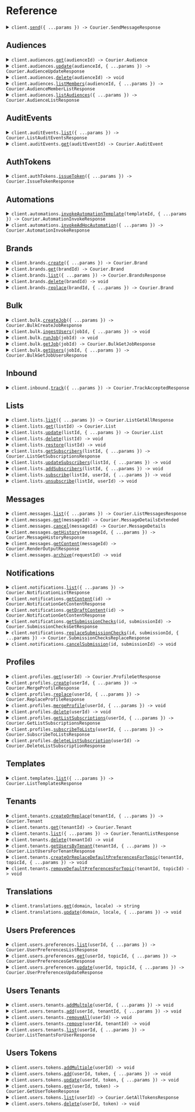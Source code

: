 # Reference

<details><summary><code>client.<a href="/src/Client.ts">send</a>({ ...params }) -> Courier.SendMessageResponse</code></summary>
<dl>
<dd>

#### 📝 Description

<dl>
<dd>

<dl>
<dd>

Use the send API to send a message to one or more recipients.

</dd>
</dl>
</dd>
</dl>

#### 🔌 Usage

<dl>
<dd>

<dl>
<dd>

```typescript
await client.send({
    message: {
        data: undefined,
        brand_id: undefined,
        channels: undefined,
        context: undefined,
        metadata: undefined,
        preferences: undefined,
        providers: undefined,
        routing: undefined,
        timeout: undefined,
        delay: undefined,
        expiry: undefined,
        to: undefined,
        content: {
            version: "version",
            brand: undefined,
            elements: [
                {
                    type: "text",
                    channels: undefined,
                    ref: undefined,
                    if: undefined,
                    loop: undefined,
                    content: "content",
                    align: "left",
                    text_style: undefined,
                    color: undefined,
                    bold: undefined,
                    italic: undefined,
                    strikethrough: undefined,
                    underline: undefined,
                    locales: undefined,
                    format: undefined,
                },
                {
                    type: "text",
                    channels: undefined,
                    ref: undefined,
                    if: undefined,
                    loop: undefined,
                    content: "content",
                    align: "left",
                    text_style: undefined,
                    color: undefined,
                    bold: undefined,
                    italic: undefined,
                    strikethrough: undefined,
                    underline: undefined,
                    locales: undefined,
                    format: undefined,
                },
            ],
        },
    },
});
```

</dd>
</dl>
</dd>
</dl>

#### ⚙️ Parameters

<dl>
<dd>

<dl>
<dd>

**request:** `Courier.SendMessageRequest`

</dd>
</dl>

<dl>
<dd>

**requestOptions:** `CourierClient.IdempotentRequestOptions`

</dd>
</dl>
</dd>
</dl>

</dd>
</dl>
</details>

##

## Audiences

<details><summary><code>client.audiences.<a href="/src/api/resources/audiences/client/Client.ts">get</a>(audienceId) -> Courier.Audience</code></summary>
<dl>
<dd>

#### 📝 Description

<dl>
<dd>

<dl>
<dd>

Returns the specified audience by id.

</dd>
</dl>
</dd>
</dl>

#### 🔌 Usage

<dl>
<dd>

<dl>
<dd>

```typescript
await client.audiences.get("audience_id");
```

</dd>
</dl>
</dd>
</dl>

#### ⚙️ Parameters

<dl>
<dd>

<dl>
<dd>

**audienceId:** `string` — A unique identifier representing the audience_id

</dd>
</dl>

<dl>
<dd>

**requestOptions:** `Audiences.RequestOptions`

</dd>
</dl>
</dd>
</dl>

</dd>
</dl>
</details>

<details><summary><code>client.audiences.<a href="/src/api/resources/audiences/client/Client.ts">update</a>(audienceId, { ...params }) -> Courier.AudienceUpdateResponse</code></summary>
<dl>
<dd>

#### 📝 Description

<dl>
<dd>

<dl>
<dd>

Creates or updates audience.

</dd>
</dl>
</dd>
</dl>

#### 🔌 Usage

<dl>
<dd>

<dl>
<dd>

```typescript
await client.audiences.update("audience_id", {
    name: undefined,
    description: undefined,
    filter: undefined,
});
```

</dd>
</dl>
</dd>
</dl>

#### ⚙️ Parameters

<dl>
<dd>

<dl>
<dd>

**audienceId:** `string` — A unique identifier representing the audience id

</dd>
</dl>

<dl>
<dd>

**request:** `Courier.AudienceUpdateParams`

</dd>
</dl>

<dl>
<dd>

**requestOptions:** `Audiences.RequestOptions`

</dd>
</dl>
</dd>
</dl>

</dd>
</dl>
</details>

<details><summary><code>client.audiences.<a href="/src/api/resources/audiences/client/Client.ts">delete</a>(audienceId) -> void</code></summary>
<dl>
<dd>

#### 📝 Description

<dl>
<dd>

<dl>
<dd>

Deletes the specified audience.

</dd>
</dl>
</dd>
</dl>

#### 🔌 Usage

<dl>
<dd>

<dl>
<dd>

```typescript
await client.audiences.delete("audience_id");
```

</dd>
</dl>
</dd>
</dl>

#### ⚙️ Parameters

<dl>
<dd>

<dl>
<dd>

**audienceId:** `string` — A unique identifier representing the audience id

</dd>
</dl>

<dl>
<dd>

**requestOptions:** `Audiences.RequestOptions`

</dd>
</dl>
</dd>
</dl>

</dd>
</dl>
</details>

<details><summary><code>client.audiences.<a href="/src/api/resources/audiences/client/Client.ts">listMembers</a>(audienceId, { ...params }) -> Courier.AudienceMemberListResponse</code></summary>
<dl>
<dd>

#### 📝 Description

<dl>
<dd>

<dl>
<dd>

Get list of members of an audience.

</dd>
</dl>
</dd>
</dl>

#### 🔌 Usage

<dl>
<dd>

<dl>
<dd>

```typescript
await client.audiences.listMembers("audience_id");
```

</dd>
</dl>
</dd>
</dl>

#### ⚙️ Parameters

<dl>
<dd>

<dl>
<dd>

**audienceId:** `string` — A unique identifier representing the audience id

</dd>
</dl>

<dl>
<dd>

**request:** `Courier.AudienceMembersListParams`

</dd>
</dl>

<dl>
<dd>

**requestOptions:** `Audiences.RequestOptions`

</dd>
</dl>
</dd>
</dl>

</dd>
</dl>
</details>

<details><summary><code>client.audiences.<a href="/src/api/resources/audiences/client/Client.ts">listAudiences</a>({ ...params }) -> Courier.AudienceListResponse</code></summary>
<dl>
<dd>

#### 📝 Description

<dl>
<dd>

<dl>
<dd>

Get the audiences associated with the authorization token.

</dd>
</dl>
</dd>
</dl>

#### 🔌 Usage

<dl>
<dd>

<dl>
<dd>

```typescript
await client.audiences.listAudiences();
```

</dd>
</dl>
</dd>
</dl>

#### ⚙️ Parameters

<dl>
<dd>

<dl>
<dd>

**request:** `Courier.AudiencesListParams`

</dd>
</dl>

<dl>
<dd>

**requestOptions:** `Audiences.RequestOptions`

</dd>
</dl>
</dd>
</dl>

</dd>
</dl>
</details>

## AuditEvents

<details><summary><code>client.auditEvents.<a href="/src/api/resources/auditEvents/client/Client.ts">list</a>({ ...params }) -> Courier.ListAuditEventsResponse</code></summary>
<dl>
<dd>

#### 📝 Description

<dl>
<dd>

<dl>
<dd>

Fetch the list of audit events

</dd>
</dl>
</dd>
</dl>

#### 🔌 Usage

<dl>
<dd>

<dl>
<dd>

```typescript
await client.auditEvents.list();
```

</dd>
</dl>
</dd>
</dl>

#### ⚙️ Parameters

<dl>
<dd>

<dl>
<dd>

**request:** `Courier.ListAuditEventsRequest`

</dd>
</dl>

<dl>
<dd>

**requestOptions:** `AuditEvents.RequestOptions`

</dd>
</dl>
</dd>
</dl>

</dd>
</dl>
</details>

<details><summary><code>client.auditEvents.<a href="/src/api/resources/auditEvents/client/Client.ts">get</a>(auditEventId) -> Courier.AuditEvent</code></summary>
<dl>
<dd>

#### 📝 Description

<dl>
<dd>

<dl>
<dd>

Fetch a specific audit event by ID.

</dd>
</dl>
</dd>
</dl>

#### 🔌 Usage

<dl>
<dd>

<dl>
<dd>

```typescript
await client.auditEvents.get("audit-event-id");
```

</dd>
</dl>
</dd>
</dl>

#### ⚙️ Parameters

<dl>
<dd>

<dl>
<dd>

**auditEventId:** `string` — A unique identifier associated with the audit event you wish to retrieve

</dd>
</dl>

<dl>
<dd>

**requestOptions:** `AuditEvents.RequestOptions`

</dd>
</dl>
</dd>
</dl>

</dd>
</dl>
</details>

## AuthTokens

<details><summary><code>client.authTokens.<a href="/src/api/resources/authTokens/client/Client.ts">issueToken</a>({ ...params }) -> Courier.IssueTokenResponse</code></summary>
<dl>
<dd>

#### 📝 Description

<dl>
<dd>

<dl>
<dd>

Returns a new access token.

</dd>
</dl>
</dd>
</dl>

#### 🔌 Usage

<dl>
<dd>

<dl>
<dd>

```typescript
await client.authTokens.issueToken({
    scope: "scope",
    expires_in: "expires_in",
});
```

</dd>
</dl>
</dd>
</dl>

#### ⚙️ Parameters

<dl>
<dd>

<dl>
<dd>

**request:** `Courier.IssueTokenParams`

</dd>
</dl>

<dl>
<dd>

**requestOptions:** `AuthTokens.IdempotentRequestOptions`

</dd>
</dl>
</dd>
</dl>

</dd>
</dl>
</details>

## Automations

<details><summary><code>client.automations.<a href="/src/api/resources/automations/client/Client.ts">invokeAutomationTemplate</a>(templateId, { ...params }) -> Courier.AutomationInvokeResponse</code></summary>
<dl>
<dd>

#### 📝 Description

<dl>
<dd>

<dl>
<dd>

Invoke an automation run from an automation template.

</dd>
</dl>
</dd>
</dl>

#### 🔌 Usage

<dl>
<dd>

<dl>
<dd>

```typescript
await client.automations.invokeAutomationTemplate("templateId", {
    brand: undefined,
    data: undefined,
    profile: undefined,
    recipient: undefined,
    template: undefined,
});
```

</dd>
</dl>
</dd>
</dl>

#### ⚙️ Parameters

<dl>
<dd>

<dl>
<dd>

**templateId:** `string` — A unique identifier representing the automation template to be invoked. This could be the Automation Template ID or the Automation Template Alias.

</dd>
</dl>

<dl>
<dd>

**request:** `Courier.AutomationInvokeParams`

</dd>
</dl>

<dl>
<dd>

**requestOptions:** `Automations.IdempotentRequestOptions`

</dd>
</dl>
</dd>
</dl>

</dd>
</dl>
</details>

<details><summary><code>client.automations.<a href="/src/api/resources/automations/client/Client.ts">invokeAdHocAutomation</a>({ ...params }) -> Courier.AutomationInvokeResponse</code></summary>
<dl>
<dd>

#### 📝 Description

<dl>
<dd>

<dl>
<dd>

Invoke an ad hoc automation run. This endpoint accepts a JSON payload with a series of automation steps. For information about what steps are available, checkout the ad hoc automation guide [here](https://www.courier.com/docs/automations/steps/).

</dd>
</dl>
</dd>
</dl>

#### 🔌 Usage

<dl>
<dd>

<dl>
<dd>

```typescript
await client.automations.invokeAdHocAutomation({
    data: {
        name: "Foo",
    },
    profile: {
        tenant_id: "abc-123",
    },
    recipient: "user-yes",
    automation: {
        cancelation_token: "delay-send--user-yes--abc-123",
        steps: [
            {
                action: "delay",
                until: "20240408T080910.123",
            },
            {
                action: "send",
                template: "64TP5HKPFTM8VTK1Y75SJDQX9JK0",
            },
        ],
    },
});
```

</dd>
</dl>
</dd>
</dl>

#### ⚙️ Parameters

<dl>
<dd>

<dl>
<dd>

**request:** `Courier.AutomationAdHocInvokeParams`

</dd>
</dl>

<dl>
<dd>

**requestOptions:** `Automations.IdempotentRequestOptions`

</dd>
</dl>
</dd>
</dl>

</dd>
</dl>
</details>

## Brands

<details><summary><code>client.brands.<a href="/src/api/resources/brands/client/Client.ts">create</a>({ ...params }) -> Courier.Brand</code></summary>
<dl>
<dd>

#### 🔌 Usage

<dl>
<dd>

<dl>
<dd>

```typescript
await client.brands.create({
    id: undefined,
    name: "name",
    settings: {
        colors: undefined,
        inapp: undefined,
        email: undefined,
    },
    snippets: undefined,
});
```

</dd>
</dl>
</dd>
</dl>

#### ⚙️ Parameters

<dl>
<dd>

<dl>
<dd>

**request:** `Courier.BrandParameters`

</dd>
</dl>

<dl>
<dd>

**requestOptions:** `Brands.IdempotentRequestOptions`

</dd>
</dl>
</dd>
</dl>

</dd>
</dl>
</details>

<details><summary><code>client.brands.<a href="/src/api/resources/brands/client/Client.ts">get</a>(brandId) -> Courier.Brand</code></summary>
<dl>
<dd>

#### 📝 Description

<dl>
<dd>

<dl>
<dd>

Fetch a specific brand by brand ID.

</dd>
</dl>
</dd>
</dl>

#### 🔌 Usage

<dl>
<dd>

<dl>
<dd>

```typescript
await client.brands.get("brand_id");
```

</dd>
</dl>
</dd>
</dl>

#### ⚙️ Parameters

<dl>
<dd>

<dl>
<dd>

**brandId:** `string` — A unique identifier associated with the brand you wish to retrieve.

</dd>
</dl>

<dl>
<dd>

**requestOptions:** `Brands.RequestOptions`

</dd>
</dl>
</dd>
</dl>

</dd>
</dl>
</details>

<details><summary><code>client.brands.<a href="/src/api/resources/brands/client/Client.ts">list</a>({ ...params }) -> Courier.BrandsResponse</code></summary>
<dl>
<dd>

#### 📝 Description

<dl>
<dd>

<dl>
<dd>

Get the list of brands.

</dd>
</dl>
</dd>
</dl>

#### 🔌 Usage

<dl>
<dd>

<dl>
<dd>

```typescript
await client.brands.list();
```

</dd>
</dl>
</dd>
</dl>

#### ⚙️ Parameters

<dl>
<dd>

<dl>
<dd>

**request:** `Courier.ListBrandsRequest`

</dd>
</dl>

<dl>
<dd>

**requestOptions:** `Brands.RequestOptions`

</dd>
</dl>
</dd>
</dl>

</dd>
</dl>
</details>

<details><summary><code>client.brands.<a href="/src/api/resources/brands/client/Client.ts">delete</a>(brandId) -> void</code></summary>
<dl>
<dd>

#### 📝 Description

<dl>
<dd>

<dl>
<dd>

Delete a brand by brand ID.

</dd>
</dl>
</dd>
</dl>

#### 🔌 Usage

<dl>
<dd>

<dl>
<dd>

```typescript
await client.brands.delete("brand_id");
```

</dd>
</dl>
</dd>
</dl>

#### ⚙️ Parameters

<dl>
<dd>

<dl>
<dd>

**brandId:** `string` — A unique identifier associated with the brand you wish to retrieve.

</dd>
</dl>

<dl>
<dd>

**requestOptions:** `Brands.RequestOptions`

</dd>
</dl>
</dd>
</dl>

</dd>
</dl>
</details>

<details><summary><code>client.brands.<a href="/src/api/resources/brands/client/Client.ts">replace</a>(brandId, { ...params }) -> Courier.Brand</code></summary>
<dl>
<dd>

#### 📝 Description

<dl>
<dd>

<dl>
<dd>

Replace an existing brand with the supplied values.

</dd>
</dl>
</dd>
</dl>

#### 🔌 Usage

<dl>
<dd>

<dl>
<dd>

```typescript
await client.brands.replace("brand_id", {
    name: "name",
    settings: undefined,
    snippets: undefined,
});
```

</dd>
</dl>
</dd>
</dl>

#### ⚙️ Parameters

<dl>
<dd>

<dl>
<dd>

**brandId:** `string` — A unique identifier associated with the brand you wish to update.

</dd>
</dl>

<dl>
<dd>

**request:** `Courier.BrandUpdateParameters`

</dd>
</dl>

<dl>
<dd>

**requestOptions:** `Brands.RequestOptions`

</dd>
</dl>
</dd>
</dl>

</dd>
</dl>
</details>

## Bulk

<details><summary><code>client.bulk.<a href="/src/api/resources/bulk/client/Client.ts">createJob</a>({ ...params }) -> Courier.BulkCreateJobResponse</code></summary>
<dl>
<dd>

#### 🔌 Usage

<dl>
<dd>

<dl>
<dd>

```typescript
await client.bulk.createJob({
    message: {
        brand: undefined,
        data: undefined,
        event: undefined,
        locale: undefined,
        override: undefined,
        message: undefined,
    },
});
```

</dd>
</dl>
</dd>
</dl>

#### ⚙️ Parameters

<dl>
<dd>

<dl>
<dd>

**request:** `Courier.BulkCreateJobParams`

</dd>
</dl>

<dl>
<dd>

**requestOptions:** `Bulk.IdempotentRequestOptions`

</dd>
</dl>
</dd>
</dl>

</dd>
</dl>
</details>

<details><summary><code>client.bulk.<a href="/src/api/resources/bulk/client/Client.ts">ingestUsers</a>(jobId, { ...params }) -> void</code></summary>
<dl>
<dd>

#### 📝 Description

<dl>
<dd>

<dl>
<dd>

Ingest user data into a Bulk Job

</dd>
</dl>
</dd>
</dl>

#### 🔌 Usage

<dl>
<dd>

<dl>
<dd>

```typescript
await client.bulk.ingestUsers("job_id", {
    users: [
        {
            preferences: undefined,
            profile: undefined,
            recipient: undefined,
            data: undefined,
            to: undefined,
        },
        {
            preferences: undefined,
            profile: undefined,
            recipient: undefined,
            data: undefined,
            to: undefined,
        },
    ],
});
```

</dd>
</dl>
</dd>
</dl>

#### ⚙️ Parameters

<dl>
<dd>

<dl>
<dd>

**jobId:** `string` — A unique identifier representing the bulk job

</dd>
</dl>

<dl>
<dd>

**request:** `Courier.BulkIngestUsersParams`

</dd>
</dl>

<dl>
<dd>

**requestOptions:** `Bulk.IdempotentRequestOptions`

</dd>
</dl>
</dd>
</dl>

</dd>
</dl>
</details>

<details><summary><code>client.bulk.<a href="/src/api/resources/bulk/client/Client.ts">runJob</a>(jobId) -> void</code></summary>
<dl>
<dd>

#### 📝 Description

<dl>
<dd>

<dl>
<dd>

Run a bulk job

</dd>
</dl>
</dd>
</dl>

#### 🔌 Usage

<dl>
<dd>

<dl>
<dd>

```typescript
await client.bulk.runJob("job_id");
```

</dd>
</dl>
</dd>
</dl>

#### ⚙️ Parameters

<dl>
<dd>

<dl>
<dd>

**jobId:** `string` — A unique identifier representing the bulk job

</dd>
</dl>

<dl>
<dd>

**requestOptions:** `Bulk.IdempotentRequestOptions`

</dd>
</dl>
</dd>
</dl>

</dd>
</dl>
</details>

<details><summary><code>client.bulk.<a href="/src/api/resources/bulk/client/Client.ts">getJob</a>(jobId) -> Courier.BulkGetJobResponse</code></summary>
<dl>
<dd>

#### 📝 Description

<dl>
<dd>

<dl>
<dd>

Get a bulk job

</dd>
</dl>
</dd>
</dl>

#### 🔌 Usage

<dl>
<dd>

<dl>
<dd>

```typescript
await client.bulk.getJob("job_id");
```

</dd>
</dl>
</dd>
</dl>

#### ⚙️ Parameters

<dl>
<dd>

<dl>
<dd>

**jobId:** `string` — A unique identifier representing the bulk job

</dd>
</dl>

<dl>
<dd>

**requestOptions:** `Bulk.RequestOptions`

</dd>
</dl>
</dd>
</dl>

</dd>
</dl>
</details>

<details><summary><code>client.bulk.<a href="/src/api/resources/bulk/client/Client.ts">getUsers</a>(jobId, { ...params }) -> Courier.BulkGetJobUsersResponse</code></summary>
<dl>
<dd>

#### 📝 Description

<dl>
<dd>

<dl>
<dd>

Get Bulk Job Users

</dd>
</dl>
</dd>
</dl>

#### 🔌 Usage

<dl>
<dd>

<dl>
<dd>

```typescript
await client.bulk.getUsers("job_id");
```

</dd>
</dl>
</dd>
</dl>

#### ⚙️ Parameters

<dl>
<dd>

<dl>
<dd>

**jobId:** `string` — A unique identifier representing the bulk job

</dd>
</dl>

<dl>
<dd>

**request:** `Courier.BulkGetUsersParams`

</dd>
</dl>

<dl>
<dd>

**requestOptions:** `Bulk.RequestOptions`

</dd>
</dl>
</dd>
</dl>

</dd>
</dl>
</details>

## Inbound

<details><summary><code>client.inbound.<a href="/src/api/resources/inbound/client/Client.ts">track</a>({ ...params }) -> Courier.TrackAcceptedResponse</code></summary>
<dl>
<dd>

#### 🔌 Usage

<dl>
<dd>

<dl>
<dd>

```typescript
await client.inbound.track({
    event: "New Order Placed",
    messageId: "4c62c457-b329-4bea-9bfc-17bba86c393f",
    userId: "1234",
    type: "track",
    properties: {
        order_id: 123,
        total_orders: 5,
        last_order_id: 122,
    },
});
```

</dd>
</dl>
</dd>
</dl>

#### ⚙️ Parameters

<dl>
<dd>

<dl>
<dd>

**request:** `Courier.InboundTrackEvent`

</dd>
</dl>

<dl>
<dd>

**requestOptions:** `Inbound.RequestOptions`

</dd>
</dl>
</dd>
</dl>

</dd>
</dl>
</details>

## Lists

<details><summary><code>client.lists.<a href="/src/api/resources/lists/client/Client.ts">list</a>({ ...params }) -> Courier.ListGetAllResponse</code></summary>
<dl>
<dd>

#### 📝 Description

<dl>
<dd>

<dl>
<dd>

Returns all of the lists, with the ability to filter based on a pattern.

</dd>
</dl>
</dd>
</dl>

#### 🔌 Usage

<dl>
<dd>

<dl>
<dd>

```typescript
await client.lists.list();
```

</dd>
</dl>
</dd>
</dl>

#### ⚙️ Parameters

<dl>
<dd>

<dl>
<dd>

**request:** `Courier.GetAllListsRequest`

</dd>
</dl>

<dl>
<dd>

**requestOptions:** `Lists.RequestOptions`

</dd>
</dl>
</dd>
</dl>

</dd>
</dl>
</details>

<details><summary><code>client.lists.<a href="/src/api/resources/lists/client/Client.ts">get</a>(listId) -> Courier.List</code></summary>
<dl>
<dd>

#### 📝 Description

<dl>
<dd>

<dl>
<dd>

Returns a list based on the list ID provided.

</dd>
</dl>
</dd>
</dl>

#### 🔌 Usage

<dl>
<dd>

<dl>
<dd>

```typescript
await client.lists.get("list_id");
```

</dd>
</dl>
</dd>
</dl>

#### ⚙️ Parameters

<dl>
<dd>

<dl>
<dd>

**listId:** `string` — A unique identifier representing the list you wish to retrieve.

</dd>
</dl>

<dl>
<dd>

**requestOptions:** `Lists.RequestOptions`

</dd>
</dl>
</dd>
</dl>

</dd>
</dl>
</details>

<details><summary><code>client.lists.<a href="/src/api/resources/lists/client/Client.ts">update</a>(listId, { ...params }) -> Courier.List</code></summary>
<dl>
<dd>

#### 📝 Description

<dl>
<dd>

<dl>
<dd>

Create or replace an existing list with the supplied values.

</dd>
</dl>
</dd>
</dl>

#### 🔌 Usage

<dl>
<dd>

<dl>
<dd>

```typescript
await client.lists.update("list_id", {
    name: "name",
    preferences: undefined,
});
```

</dd>
</dl>
</dd>
</dl>

#### ⚙️ Parameters

<dl>
<dd>

<dl>
<dd>

**listId:** `string` — A unique identifier representing the list you wish to retrieve.

</dd>
</dl>

<dl>
<dd>

**request:** `Courier.ListPutParams`

</dd>
</dl>

<dl>
<dd>

**requestOptions:** `Lists.RequestOptions`

</dd>
</dl>
</dd>
</dl>

</dd>
</dl>
</details>

<details><summary><code>client.lists.<a href="/src/api/resources/lists/client/Client.ts">delete</a>(listId) -> void</code></summary>
<dl>
<dd>

#### 📝 Description

<dl>
<dd>

<dl>
<dd>

Delete a list by list ID.

</dd>
</dl>
</dd>
</dl>

#### 🔌 Usage

<dl>
<dd>

<dl>
<dd>

```typescript
await client.lists.delete("list_id");
```

</dd>
</dl>
</dd>
</dl>

#### ⚙️ Parameters

<dl>
<dd>

<dl>
<dd>

**listId:** `string` — A unique identifier representing the list you wish to retrieve.

</dd>
</dl>

<dl>
<dd>

**requestOptions:** `Lists.RequestOptions`

</dd>
</dl>
</dd>
</dl>

</dd>
</dl>
</details>

<details><summary><code>client.lists.<a href="/src/api/resources/lists/client/Client.ts">restore</a>(listId) -> void</code></summary>
<dl>
<dd>

#### 📝 Description

<dl>
<dd>

<dl>
<dd>

Restore a previously deleted list.

</dd>
</dl>
</dd>
</dl>

#### 🔌 Usage

<dl>
<dd>

<dl>
<dd>

```typescript
await client.lists.restore("list_id");
```

</dd>
</dl>
</dd>
</dl>

#### ⚙️ Parameters

<dl>
<dd>

<dl>
<dd>

**listId:** `string` — A unique identifier representing the list you wish to retrieve.

</dd>
</dl>

<dl>
<dd>

**requestOptions:** `Lists.RequestOptions`

</dd>
</dl>
</dd>
</dl>

</dd>
</dl>
</details>

<details><summary><code>client.lists.<a href="/src/api/resources/lists/client/Client.ts">getSubscribers</a>(listId, { ...params }) -> Courier.ListGetSubscriptionsResponse</code></summary>
<dl>
<dd>

#### 📝 Description

<dl>
<dd>

<dl>
<dd>

Get the list's subscriptions.

</dd>
</dl>
</dd>
</dl>

#### 🔌 Usage

<dl>
<dd>

<dl>
<dd>

```typescript
await client.lists.getSubscribers("list_id");
```

</dd>
</dl>
</dd>
</dl>

#### ⚙️ Parameters

<dl>
<dd>

<dl>
<dd>

**listId:** `string` — A unique identifier representing the list you wish to retrieve.

</dd>
</dl>

<dl>
<dd>

**request:** `Courier.GetSubscriptionForListRequest`

</dd>
</dl>

<dl>
<dd>

**requestOptions:** `Lists.RequestOptions`

</dd>
</dl>
</dd>
</dl>

</dd>
</dl>
</details>

<details><summary><code>client.lists.<a href="/src/api/resources/lists/client/Client.ts">updateSubscribers</a>(listId, { ...params }) -> void</code></summary>
<dl>
<dd>

#### 📝 Description

<dl>
<dd>

<dl>
<dd>

Subscribes the users to the list, overwriting existing subscriptions. If the list does not exist, it will be automatically created.

</dd>
</dl>
</dd>
</dl>

#### 🔌 Usage

<dl>
<dd>

<dl>
<dd>

```typescript
await client.lists.updateSubscribers("list_id", {
    recipients: [
        {
            recipientId: "recipientId",
            preferences: undefined,
        },
        {
            recipientId: "recipientId",
            preferences: undefined,
        },
    ],
});
```

</dd>
</dl>
</dd>
</dl>

#### ⚙️ Parameters

<dl>
<dd>

<dl>
<dd>

**listId:** `string` — A unique identifier representing the list you wish to retrieve.

</dd>
</dl>

<dl>
<dd>

**request:** `Courier.SubscribeUsersToListRequest`

</dd>
</dl>

<dl>
<dd>

**requestOptions:** `Lists.RequestOptions`

</dd>
</dl>
</dd>
</dl>

</dd>
</dl>
</details>

<details><summary><code>client.lists.<a href="/src/api/resources/lists/client/Client.ts">addSubscribers</a>(listId, { ...params }) -> void</code></summary>
<dl>
<dd>

#### 📝 Description

<dl>
<dd>

<dl>
<dd>

Subscribes additional users to the list, without modifying existing subscriptions. If the list does not exist, it will be automatically created.

</dd>
</dl>
</dd>
</dl>

#### 🔌 Usage

<dl>
<dd>

<dl>
<dd>

```typescript
await client.lists.addSubscribers("list_id", {
    recipients: [
        {
            recipientId: "recipientId",
            preferences: undefined,
        },
        {
            recipientId: "recipientId",
            preferences: undefined,
        },
    ],
});
```

</dd>
</dl>
</dd>
</dl>

#### ⚙️ Parameters

<dl>
<dd>

<dl>
<dd>

**listId:** `string` — A unique identifier representing the list you wish to retrieve.

</dd>
</dl>

<dl>
<dd>

**request:** `Courier.AddSubscribersToList`

</dd>
</dl>

<dl>
<dd>

**requestOptions:** `Lists.IdempotentRequestOptions`

</dd>
</dl>
</dd>
</dl>

</dd>
</dl>
</details>

<details><summary><code>client.lists.<a href="/src/api/resources/lists/client/Client.ts">subscribe</a>(listId, userId, { ...params }) -> void</code></summary>
<dl>
<dd>

#### 📝 Description

<dl>
<dd>

<dl>
<dd>

Subscribe a user to an existing list (note: if the List does not exist, it will be automatically created).

</dd>
</dl>
</dd>
</dl>

#### 🔌 Usage

<dl>
<dd>

<dl>
<dd>

```typescript
await client.lists.subscribe("list_id", "user_id", {
    preferences: undefined,
});
```

</dd>
</dl>
</dd>
</dl>

#### ⚙️ Parameters

<dl>
<dd>

<dl>
<dd>

**listId:** `string` — A unique identifier representing the list you wish to retrieve.

</dd>
</dl>

<dl>
<dd>

**userId:** `string` — A unique identifier representing the recipient associated with the list

</dd>
</dl>

<dl>
<dd>

**request:** `Courier.SubscribeUserToListRequest`

</dd>
</dl>

<dl>
<dd>

**requestOptions:** `Lists.RequestOptions`

</dd>
</dl>
</dd>
</dl>

</dd>
</dl>
</details>

<details><summary><code>client.lists.<a href="/src/api/resources/lists/client/Client.ts">unsubscribe</a>(listId, userId) -> void</code></summary>
<dl>
<dd>

#### 📝 Description

<dl>
<dd>

<dl>
<dd>

Delete a subscription to a list by list ID and user ID.

</dd>
</dl>
</dd>
</dl>

#### 🔌 Usage

<dl>
<dd>

<dl>
<dd>

```typescript
await client.lists.unsubscribe("list_id", "user_id");
```

</dd>
</dl>
</dd>
</dl>

#### ⚙️ Parameters

<dl>
<dd>

<dl>
<dd>

**listId:** `string` — A unique identifier representing the list you wish to retrieve.

</dd>
</dl>

<dl>
<dd>

**userId:** `string` — A unique identifier representing the recipient associated with the list

</dd>
</dl>

<dl>
<dd>

**requestOptions:** `Lists.RequestOptions`

</dd>
</dl>
</dd>
</dl>

</dd>
</dl>
</details>

## Messages

<details><summary><code>client.messages.<a href="/src/api/resources/messages/client/Client.ts">list</a>({ ...params }) -> Courier.ListMessagesResponse</code></summary>
<dl>
<dd>

#### 📝 Description

<dl>
<dd>

<dl>
<dd>

Fetch the statuses of messages you've previously sent.

</dd>
</dl>
</dd>
</dl>

#### 🔌 Usage

<dl>
<dd>

<dl>
<dd>

```typescript
await client.messages.list();
```

</dd>
</dl>
</dd>
</dl>

#### ⚙️ Parameters

<dl>
<dd>

<dl>
<dd>

**request:** `Courier.ListMessagesRequest`

</dd>
</dl>

<dl>
<dd>

**requestOptions:** `Messages.RequestOptions`

</dd>
</dl>
</dd>
</dl>

</dd>
</dl>
</details>

<details><summary><code>client.messages.<a href="/src/api/resources/messages/client/Client.ts">get</a>(messageId) -> Courier.MessageDetailsExtended</code></summary>
<dl>
<dd>

#### 📝 Description

<dl>
<dd>

<dl>
<dd>

Fetch the status of a message you've previously sent.

</dd>
</dl>
</dd>
</dl>

#### 🔌 Usage

<dl>
<dd>

<dl>
<dd>

```typescript
await client.messages.get("message_id");
```

</dd>
</dl>
</dd>
</dl>

#### ⚙️ Parameters

<dl>
<dd>

<dl>
<dd>

**messageId:** `string` — A unique identifier associated with the message you wish to retrieve (results from a send).

</dd>
</dl>

<dl>
<dd>

**requestOptions:** `Messages.RequestOptions`

</dd>
</dl>
</dd>
</dl>

</dd>
</dl>
</details>

<details><summary><code>client.messages.<a href="/src/api/resources/messages/client/Client.ts">cancel</a>(messageId) -> Courier.MessageDetails</code></summary>
<dl>
<dd>

#### 📝 Description

<dl>
<dd>

<dl>
<dd>

Cancel a message that is currently in the process of being delivered. A well-formatted API call to the cancel message API will return either `200` status code for a successful cancellation or `409` status code for an unsuccessful cancellation. Both cases will include the actual message record in the response body (see details below).

</dd>
</dl>
</dd>
</dl>

#### 🔌 Usage

<dl>
<dd>

<dl>
<dd>

```typescript
await client.messages.cancel("message_id");
```

</dd>
</dl>
</dd>
</dl>

#### ⚙️ Parameters

<dl>
<dd>

<dl>
<dd>

**messageId:** `string` — A unique identifier representing the message ID

</dd>
</dl>

<dl>
<dd>

**requestOptions:** `Messages.IdempotentRequestOptions`

</dd>
</dl>
</dd>
</dl>

</dd>
</dl>
</details>

<details><summary><code>client.messages.<a href="/src/api/resources/messages/client/Client.ts">getHistory</a>(messageId, { ...params }) -> Courier.MessageHistoryResponse</code></summary>
<dl>
<dd>

#### 📝 Description

<dl>
<dd>

<dl>
<dd>

Fetch the array of events of a message you've previously sent.

</dd>
</dl>
</dd>
</dl>

#### 🔌 Usage

<dl>
<dd>

<dl>
<dd>

```typescript
await client.messages.getHistory("message_id");
```

</dd>
</dl>
</dd>
</dl>

#### ⚙️ Parameters

<dl>
<dd>

<dl>
<dd>

**messageId:** `string` — A unique identifier representing the message ID

</dd>
</dl>

<dl>
<dd>

**request:** `Courier.GetMessageHistoryRequest`

</dd>
</dl>

<dl>
<dd>

**requestOptions:** `Messages.RequestOptions`

</dd>
</dl>
</dd>
</dl>

</dd>
</dl>
</details>

<details><summary><code>client.messages.<a href="/src/api/resources/messages/client/Client.ts">getContent</a>(messageId) -> Courier.RenderOutputResponse</code></summary>
<dl>
<dd>

#### 🔌 Usage

<dl>
<dd>

<dl>
<dd>

```typescript
await client.messages.getContent("message_id");
```

</dd>
</dl>
</dd>
</dl>

#### ⚙️ Parameters

<dl>
<dd>

<dl>
<dd>

**messageId:** `string` — A unique identifier associated with the message you wish to retrieve (results from a send).

</dd>
</dl>

<dl>
<dd>

**requestOptions:** `Messages.RequestOptions`

</dd>
</dl>
</dd>
</dl>

</dd>
</dl>
</details>

<details><summary><code>client.messages.<a href="/src/api/resources/messages/client/Client.ts">archive</a>(requestId) -> void</code></summary>
<dl>
<dd>

#### 🔌 Usage

<dl>
<dd>

<dl>
<dd>

```typescript
await client.messages.archive("request_id");
```

</dd>
</dl>
</dd>
</dl>

#### ⚙️ Parameters

<dl>
<dd>

<dl>
<dd>

**requestId:** `string` — A unique identifier representing the request ID

</dd>
</dl>

<dl>
<dd>

**requestOptions:** `Messages.RequestOptions`

</dd>
</dl>
</dd>
</dl>

</dd>
</dl>
</details>

## Notifications

<details><summary><code>client.notifications.<a href="/src/api/resources/notifications/client/Client.ts">list</a>({ ...params }) -> Courier.NotificationListResponse</code></summary>
<dl>
<dd>

#### 🔌 Usage

<dl>
<dd>

<dl>
<dd>

```typescript
await client.notifications.list();
```

</dd>
</dl>
</dd>
</dl>

#### ⚙️ Parameters

<dl>
<dd>

<dl>
<dd>

**request:** `Courier.NotificationListParams`

</dd>
</dl>

<dl>
<dd>

**requestOptions:** `Notifications.RequestOptions`

</dd>
</dl>
</dd>
</dl>

</dd>
</dl>
</details>

<details><summary><code>client.notifications.<a href="/src/api/resources/notifications/client/Client.ts">getContent</a>(id) -> Courier.NotificationGetContentResponse</code></summary>
<dl>
<dd>

#### 🔌 Usage

<dl>
<dd>

<dl>
<dd>

```typescript
await client.notifications.getContent("id");
```

</dd>
</dl>
</dd>
</dl>

#### ⚙️ Parameters

<dl>
<dd>

<dl>
<dd>

**id:** `string`

</dd>
</dl>

<dl>
<dd>

**requestOptions:** `Notifications.RequestOptions`

</dd>
</dl>
</dd>
</dl>

</dd>
</dl>
</details>

<details><summary><code>client.notifications.<a href="/src/api/resources/notifications/client/Client.ts">getDraftContent</a>(id) -> Courier.NotificationGetContentResponse</code></summary>
<dl>
<dd>

#### 🔌 Usage

<dl>
<dd>

<dl>
<dd>

```typescript
await client.notifications.getDraftContent("id");
```

</dd>
</dl>
</dd>
</dl>

#### ⚙️ Parameters

<dl>
<dd>

<dl>
<dd>

**id:** `string`

</dd>
</dl>

<dl>
<dd>

**requestOptions:** `Notifications.RequestOptions`

</dd>
</dl>
</dd>
</dl>

</dd>
</dl>
</details>

<details><summary><code>client.notifications.<a href="/src/api/resources/notifications/client/Client.ts">getSubmissionChecks</a>(id, submissionId) -> Courier.SubmissionChecksGetResponse</code></summary>
<dl>
<dd>

#### 🔌 Usage

<dl>
<dd>

<dl>
<dd>

```typescript
await client.notifications.getSubmissionChecks("id", "submissionId");
```

</dd>
</dl>
</dd>
</dl>

#### ⚙️ Parameters

<dl>
<dd>

<dl>
<dd>

**id:** `string`

</dd>
</dl>

<dl>
<dd>

**submissionId:** `string`

</dd>
</dl>

<dl>
<dd>

**requestOptions:** `Notifications.RequestOptions`

</dd>
</dl>
</dd>
</dl>

</dd>
</dl>
</details>

<details><summary><code>client.notifications.<a href="/src/api/resources/notifications/client/Client.ts">replaceSubmissionChecks</a>(id, submissionId, { ...params }) -> Courier.SubmissionChecksReplaceResponse</code></summary>
<dl>
<dd>

#### 🔌 Usage

<dl>
<dd>

<dl>
<dd>

```typescript
await client.notifications.replaceSubmissionChecks("id", "submissionId", {
    checks: [
        {
            id: "id",
            status: "RESOLVED",
            type: "custom",
        },
        {
            id: "id",
            status: "RESOLVED",
            type: "custom",
        },
    ],
});
```

</dd>
</dl>
</dd>
</dl>

#### ⚙️ Parameters

<dl>
<dd>

<dl>
<dd>

**id:** `string`

</dd>
</dl>

<dl>
<dd>

**submissionId:** `string`

</dd>
</dl>

<dl>
<dd>

**request:** `Courier.SubmissionChecksReplaceParams`

</dd>
</dl>

<dl>
<dd>

**requestOptions:** `Notifications.RequestOptions`

</dd>
</dl>
</dd>
</dl>

</dd>
</dl>
</details>

<details><summary><code>client.notifications.<a href="/src/api/resources/notifications/client/Client.ts">cancelSubmission</a>(id, submissionId) -> void</code></summary>
<dl>
<dd>

#### 🔌 Usage

<dl>
<dd>

<dl>
<dd>

```typescript
await client.notifications.cancelSubmission("id", "submissionId");
```

</dd>
</dl>
</dd>
</dl>

#### ⚙️ Parameters

<dl>
<dd>

<dl>
<dd>

**id:** `string`

</dd>
</dl>

<dl>
<dd>

**submissionId:** `string`

</dd>
</dl>

<dl>
<dd>

**requestOptions:** `Notifications.RequestOptions`

</dd>
</dl>
</dd>
</dl>

</dd>
</dl>
</details>

## Profiles

<details><summary><code>client.profiles.<a href="/src/api/resources/profiles/client/Client.ts">get</a>(userId) -> Courier.ProfileGetResponse</code></summary>
<dl>
<dd>

#### 📝 Description

<dl>
<dd>

<dl>
<dd>

Returns the specified user profile.

</dd>
</dl>
</dd>
</dl>

#### 🔌 Usage

<dl>
<dd>

<dl>
<dd>

```typescript
await client.profiles.get("user_id");
```

</dd>
</dl>
</dd>
</dl>

#### ⚙️ Parameters

<dl>
<dd>

<dl>
<dd>

**userId:** `string` — A unique identifier representing the user associated with the requested profile.

</dd>
</dl>

<dl>
<dd>

**requestOptions:** `Profiles.RequestOptions`

</dd>
</dl>
</dd>
</dl>

</dd>
</dl>
</details>

<details><summary><code>client.profiles.<a href="/src/api/resources/profiles/client/Client.ts">create</a>(userId, { ...params }) -> Courier.MergeProfileResponse</code></summary>
<dl>
<dd>

#### 📝 Description

<dl>
<dd>

<dl>
<dd>

Merge the supplied values with an existing profile or create a new profile if one doesn't already exist.

</dd>
</dl>
</dd>
</dl>

#### 🔌 Usage

<dl>
<dd>

<dl>
<dd>

```typescript
await client.profiles.create("user_id", {
    profile: {
        profile: {
            key: "value",
        },
    },
});
```

</dd>
</dl>
</dd>
</dl>

#### ⚙️ Parameters

<dl>
<dd>

<dl>
<dd>

**userId:** `string` — A unique identifier representing the user associated with the requested profile.

</dd>
</dl>

<dl>
<dd>

**request:** `Courier.MergeProfileRequest`

</dd>
</dl>

<dl>
<dd>

**requestOptions:** `Profiles.IdempotentRequestOptions`

</dd>
</dl>
</dd>
</dl>

</dd>
</dl>
</details>

<details><summary><code>client.profiles.<a href="/src/api/resources/profiles/client/Client.ts">replace</a>(userId, { ...params }) -> Courier.ReplaceProfileResponse</code></summary>
<dl>
<dd>

#### 📝 Description

<dl>
<dd>

<dl>
<dd>

When using `PUT`, be sure to include all the key-value pairs required by the recipient's profile.
Any key-value pairs that exist in the profile but fail to be included in the `PUT` request will be
removed from the profile. Remember, a `PUT` update is a full replacement of the data. For partial updates,
use the [Patch](https://www.courier.com/docs/reference/profiles/patch/) request.

</dd>
</dl>
</dd>
</dl>

#### 🔌 Usage

<dl>
<dd>

<dl>
<dd>

```typescript
await client.profiles.replace("user_id", {
    profile: {
        profile: {
            key: "value",
        },
    },
});
```

</dd>
</dl>
</dd>
</dl>

#### ⚙️ Parameters

<dl>
<dd>

<dl>
<dd>

**userId:** `string` — A unique identifier representing the user associated with the requested profile.

</dd>
</dl>

<dl>
<dd>

**request:** `Courier.ReplaceProfileRequest`

</dd>
</dl>

<dl>
<dd>

**requestOptions:** `Profiles.RequestOptions`

</dd>
</dl>
</dd>
</dl>

</dd>
</dl>
</details>

<details><summary><code>client.profiles.<a href="/src/api/resources/profiles/client/Client.ts">mergeProfile</a>(userId, { ...params }) -> void</code></summary>
<dl>
<dd>

#### 🔌 Usage

<dl>
<dd>

<dl>
<dd>

```typescript
await client.profiles.mergeProfile("user_id", {
    patch: [
        {
            op: "op",
            path: "path",
            value: "value",
        },
        {
            op: "op",
            path: "path",
            value: "value",
        },
    ],
});
```

</dd>
</dl>
</dd>
</dl>

#### ⚙️ Parameters

<dl>
<dd>

<dl>
<dd>

**userId:** `string` — A unique identifier representing the user associated with the requested profile.

</dd>
</dl>

<dl>
<dd>

**request:** `Courier.ProfileUpdateRequest`

</dd>
</dl>

<dl>
<dd>

**requestOptions:** `Profiles.RequestOptions`

</dd>
</dl>
</dd>
</dl>

</dd>
</dl>
</details>

<details><summary><code>client.profiles.<a href="/src/api/resources/profiles/client/Client.ts">delete</a>(userId) -> void</code></summary>
<dl>
<dd>

#### 📝 Description

<dl>
<dd>

<dl>
<dd>

Deletes the specified user profile.

</dd>
</dl>
</dd>
</dl>

#### 🔌 Usage

<dl>
<dd>

<dl>
<dd>

```typescript
await client.profiles.delete("user_id");
```

</dd>
</dl>
</dd>
</dl>

#### ⚙️ Parameters

<dl>
<dd>

<dl>
<dd>

**userId:** `string` — A unique identifier representing the user associated with the requested profile.

</dd>
</dl>

<dl>
<dd>

**requestOptions:** `Profiles.RequestOptions`

</dd>
</dl>
</dd>
</dl>

</dd>
</dl>
</details>

<details><summary><code>client.profiles.<a href="/src/api/resources/profiles/client/Client.ts">getListSubscriptions</a>(userId, { ...params }) -> Courier.GetListSubscriptionsResponse</code></summary>
<dl>
<dd>

#### 📝 Description

<dl>
<dd>

<dl>
<dd>

Returns the subscribed lists for a specified user.

</dd>
</dl>
</dd>
</dl>

#### 🔌 Usage

<dl>
<dd>

<dl>
<dd>

```typescript
await client.profiles.getListSubscriptions("user_id");
```

</dd>
</dl>
</dd>
</dl>

#### ⚙️ Parameters

<dl>
<dd>

<dl>
<dd>

**userId:** `string` — A unique identifier representing the user associated with the requested profile.

</dd>
</dl>

<dl>
<dd>

**request:** `Courier.GetListSubscriptionsRequest`

</dd>
</dl>

<dl>
<dd>

**requestOptions:** `Profiles.RequestOptions`

</dd>
</dl>
</dd>
</dl>

</dd>
</dl>
</details>

<details><summary><code>client.profiles.<a href="/src/api/resources/profiles/client/Client.ts">subscribeToLists</a>(userId, { ...params }) -> Courier.SubscribeToListsResponse</code></summary>
<dl>
<dd>

#### 📝 Description

<dl>
<dd>

<dl>
<dd>

Subscribes the given user to one or more lists. If the list does not exist, it will be created.

</dd>
</dl>
</dd>
</dl>

#### 🔌 Usage

<dl>
<dd>

<dl>
<dd>

```typescript
await client.profiles.subscribeToLists("user_id", {
    lists: [
        {
            listId: "listId",
            preferences: undefined,
        },
        {
            listId: "listId",
            preferences: undefined,
        },
    ],
});
```

</dd>
</dl>
</dd>
</dl>

#### ⚙️ Parameters

<dl>
<dd>

<dl>
<dd>

**userId:** `string` — A unique identifier representing the user associated with the requested profile.

</dd>
</dl>

<dl>
<dd>

**request:** `Courier.SubscribeToListsRequest`

</dd>
</dl>

<dl>
<dd>

**requestOptions:** `Profiles.IdempotentRequestOptions`

</dd>
</dl>
</dd>
</dl>

</dd>
</dl>
</details>

<details><summary><code>client.profiles.<a href="/src/api/resources/profiles/client/Client.ts">deleteListSubscription</a>(userId) -> Courier.DeleteListSubscriptionResponse</code></summary>
<dl>
<dd>

#### 📝 Description

<dl>
<dd>

<dl>
<dd>

Removes all list subscriptions for given user.

</dd>
</dl>
</dd>
</dl>

#### 🔌 Usage

<dl>
<dd>

<dl>
<dd>

```typescript
await client.profiles.deleteListSubscription("user_id");
```

</dd>
</dl>
</dd>
</dl>

#### ⚙️ Parameters

<dl>
<dd>

<dl>
<dd>

**userId:** `string` — A unique identifier representing the user associated with the requested profile.

</dd>
</dl>

<dl>
<dd>

**requestOptions:** `Profiles.RequestOptions`

</dd>
</dl>
</dd>
</dl>

</dd>
</dl>
</details>

## Templates

<details><summary><code>client.templates.<a href="/src/api/resources/templates/client/Client.ts">list</a>({ ...params }) -> Courier.ListTemplatesResponse</code></summary>
<dl>
<dd>

#### 📝 Description

<dl>
<dd>

<dl>
<dd>

Returns a list of notification templates

</dd>
</dl>
</dd>
</dl>

#### 🔌 Usage

<dl>
<dd>

<dl>
<dd>

```typescript
await client.templates.list();
```

</dd>
</dl>
</dd>
</dl>

#### ⚙️ Parameters

<dl>
<dd>

<dl>
<dd>

**request:** `Courier.ListTemplatesRequest`

</dd>
</dl>

<dl>
<dd>

**requestOptions:** `Templates.RequestOptions`

</dd>
</dl>
</dd>
</dl>

</dd>
</dl>
</details>

## Tenants

<details><summary><code>client.tenants.<a href="/src/api/resources/tenants/client/Client.ts">createOrReplace</a>(tenantId, { ...params }) -> Courier.Tenant</code></summary>
<dl>
<dd>

#### 🔌 Usage

<dl>
<dd>

<dl>
<dd>

```typescript
await client.tenants.createOrReplace("tenant_id", {
    name: "name",
    parent_tenant_id: undefined,
    default_preferences: undefined,
    properties: undefined,
    user_profile: undefined,
    brand_id: undefined,
});
```

</dd>
</dl>
</dd>
</dl>

#### ⚙️ Parameters

<dl>
<dd>

<dl>
<dd>

**tenantId:** `string` — A unique identifier representing the tenant to be returned.

</dd>
</dl>

<dl>
<dd>

**request:** `Courier.TenantCreateOrReplaceParams`

</dd>
</dl>

<dl>
<dd>

**requestOptions:** `Tenants.RequestOptions`

</dd>
</dl>
</dd>
</dl>

</dd>
</dl>
</details>

<details><summary><code>client.tenants.<a href="/src/api/resources/tenants/client/Client.ts">get</a>(tenantId) -> Courier.Tenant</code></summary>
<dl>
<dd>

#### 🔌 Usage

<dl>
<dd>

<dl>
<dd>

```typescript
await client.tenants.get("tenant_id");
```

</dd>
</dl>
</dd>
</dl>

#### ⚙️ Parameters

<dl>
<dd>

<dl>
<dd>

**tenantId:** `string` — A unique identifier representing the tenant to be returned.

</dd>
</dl>

<dl>
<dd>

**requestOptions:** `Tenants.RequestOptions`

</dd>
</dl>
</dd>
</dl>

</dd>
</dl>
</details>

<details><summary><code>client.tenants.<a href="/src/api/resources/tenants/client/Client.ts">list</a>({ ...params }) -> Courier.TenantListResponse</code></summary>
<dl>
<dd>

#### 🔌 Usage

<dl>
<dd>

<dl>
<dd>

```typescript
await client.tenants.list();
```

</dd>
</dl>
</dd>
</dl>

#### ⚙️ Parameters

<dl>
<dd>

<dl>
<dd>

**request:** `Courier.ListTenantParams`

</dd>
</dl>

<dl>
<dd>

**requestOptions:** `Tenants.RequestOptions`

</dd>
</dl>
</dd>
</dl>

</dd>
</dl>
</details>

<details><summary><code>client.tenants.<a href="/src/api/resources/tenants/client/Client.ts">delete</a>(tenantId) -> void</code></summary>
<dl>
<dd>

#### 🔌 Usage

<dl>
<dd>

<dl>
<dd>

```typescript
await client.tenants.delete("tenant_id");
```

</dd>
</dl>
</dd>
</dl>

#### ⚙️ Parameters

<dl>
<dd>

<dl>
<dd>

**tenantId:** `string` — Id of the tenant to be deleted.

</dd>
</dl>

<dl>
<dd>

**requestOptions:** `Tenants.RequestOptions`

</dd>
</dl>
</dd>
</dl>

</dd>
</dl>
</details>

<details><summary><code>client.tenants.<a href="/src/api/resources/tenants/client/Client.ts">getUsersByTenant</a>(tenantId, { ...params }) -> Courier.ListUsersForTenantResponse</code></summary>
<dl>
<dd>

#### 🔌 Usage

<dl>
<dd>

<dl>
<dd>

```typescript
await client.tenants.getUsersByTenant("tenant_id");
```

</dd>
</dl>
</dd>
</dl>

#### ⚙️ Parameters

<dl>
<dd>

<dl>
<dd>

**tenantId:** `string` — Id of the tenant for user membership.

</dd>
</dl>

<dl>
<dd>

**request:** `Courier.ListUsersForTenantParams`

</dd>
</dl>

<dl>
<dd>

**requestOptions:** `Tenants.RequestOptions`

</dd>
</dl>
</dd>
</dl>

</dd>
</dl>
</details>

<details><summary><code>client.tenants.<a href="/src/api/resources/tenants/client/Client.ts">createOrReplaceDefaultPreferencesForTopic</a>(tenantId, topicId, { ...params }) -> void</code></summary>
<dl>
<dd>

#### 🔌 Usage

<dl>
<dd>

<dl>
<dd>

```typescript
await client.tenants.createOrReplaceDefaultPreferencesForTopic("tenantABC", "HB529N49MD4D5PMX9WR5P4JH78NA", {
    status: "OPTED_IN",
    has_custom_routing: true,
    custom_routing: ["inbox"],
});
```

</dd>
</dl>
</dd>
</dl>

#### ⚙️ Parameters

<dl>
<dd>

<dl>
<dd>

**tenantId:** `string` — Id of the tenant to update the default preferences for.

</dd>
</dl>

<dl>
<dd>

**topicId:** `string` — Id fo the susbcription topic you want to have a default preference for.

</dd>
</dl>

<dl>
<dd>

**request:** `Courier.SubscriptionTopicNew`

</dd>
</dl>

<dl>
<dd>

**requestOptions:** `Tenants.RequestOptions`

</dd>
</dl>
</dd>
</dl>

</dd>
</dl>
</details>

<details><summary><code>client.tenants.<a href="/src/api/resources/tenants/client/Client.ts">removeDefaultPreferencesForTopic</a>(tenantId, topicId) -> void</code></summary>
<dl>
<dd>

#### 🔌 Usage

<dl>
<dd>

<dl>
<dd>

```typescript
await client.tenants.removeDefaultPreferencesForTopic("tenant_id", "topic_id");
```

</dd>
</dl>
</dd>
</dl>

#### ⚙️ Parameters

<dl>
<dd>

<dl>
<dd>

**tenantId:** `string` — Id of the tenant to update the default preferences for.

</dd>
</dl>

<dl>
<dd>

**topicId:** `string` — Id fo the susbcription topic you want to have a default preference for.

</dd>
</dl>

<dl>
<dd>

**requestOptions:** `Tenants.RequestOptions`

</dd>
</dl>
</dd>
</dl>

</dd>
</dl>
</details>

## Translations

<details><summary><code>client.translations.<a href="/src/api/resources/translations/client/Client.ts">get</a>(domain, locale) -> string</code></summary>
<dl>
<dd>

#### 📝 Description

<dl>
<dd>

<dl>
<dd>

Get translations by locale

</dd>
</dl>
</dd>
</dl>

#### 🔌 Usage

<dl>
<dd>

<dl>
<dd>

```typescript
await client.translations.get("domain", "locale");
```

</dd>
</dl>
</dd>
</dl>

#### ⚙️ Parameters

<dl>
<dd>

<dl>
<dd>

**domain:** `string` — The domain you want to retrieve translations for. Only `default` is supported at the moment

</dd>
</dl>

<dl>
<dd>

**locale:** `string` — The locale you want to retrieve the translations for

</dd>
</dl>

<dl>
<dd>

**requestOptions:** `Translations.RequestOptions`

</dd>
</dl>
</dd>
</dl>

</dd>
</dl>
</details>

<details><summary><code>client.translations.<a href="/src/api/resources/translations/client/Client.ts">update</a>(domain, locale, { ...params }) -> void</code></summary>
<dl>
<dd>

#### 📝 Description

<dl>
<dd>

<dl>
<dd>

Update a translation

</dd>
</dl>
</dd>
</dl>

#### 🔌 Usage

<dl>
<dd>

<dl>
<dd>

```typescript
await client.translations.update("domain", "locale", "string");
```

</dd>
</dl>
</dd>
</dl>

#### ⚙️ Parameters

<dl>
<dd>

<dl>
<dd>

**domain:** `string` — The domain you want to retrieve translations for. Only `default` is supported at the moment

</dd>
</dl>

<dl>
<dd>

**locale:** `string` — The locale you want to retrieve the translations for

</dd>
</dl>

<dl>
<dd>

**request:** `string`

</dd>
</dl>

<dl>
<dd>

**requestOptions:** `Translations.RequestOptions`

</dd>
</dl>
</dd>
</dl>

</dd>
</dl>
</details>

## Users Preferences

<details><summary><code>client.users.preferences.<a href="/src/api/resources/users/resources/preferences/client/Client.ts">list</a>(userId, { ...params }) -> Courier.UserPreferencesListResponse</code></summary>
<dl>
<dd>

#### 📝 Description

<dl>
<dd>

<dl>
<dd>

Fetch all user preferences.

</dd>
</dl>
</dd>
</dl>

#### 🔌 Usage

<dl>
<dd>

<dl>
<dd>

```typescript
await client.users.preferences.list("user_id");
```

</dd>
</dl>
</dd>
</dl>

#### ⚙️ Parameters

<dl>
<dd>

<dl>
<dd>

**userId:** `string` — A unique identifier associated with the user whose preferences you wish to retrieve.

</dd>
</dl>

<dl>
<dd>

**request:** `Courier.users.UserPreferencesParams`

</dd>
</dl>

<dl>
<dd>

**requestOptions:** `Preferences.RequestOptions`

</dd>
</dl>
</dd>
</dl>

</dd>
</dl>
</details>

<details><summary><code>client.users.preferences.<a href="/src/api/resources/users/resources/preferences/client/Client.ts">get</a>(userId, topicId, { ...params }) -> Courier.UserPreferencesGetResponse</code></summary>
<dl>
<dd>

#### 📝 Description

<dl>
<dd>

<dl>
<dd>

Fetch user preferences for a specific subscription topic.

</dd>
</dl>
</dd>
</dl>

#### 🔌 Usage

<dl>
<dd>

<dl>
<dd>

```typescript
await client.users.preferences.get("user_id", "topic_id");
```

</dd>
</dl>
</dd>
</dl>

#### ⚙️ Parameters

<dl>
<dd>

<dl>
<dd>

**userId:** `string` — A unique identifier associated with the user whose preferences you wish to retrieve.

</dd>
</dl>

<dl>
<dd>

**topicId:** `string` — A unique identifier associated with a subscription topic.

</dd>
</dl>

<dl>
<dd>

**request:** `Courier.users.UserPreferencesTopicParams`

</dd>
</dl>

<dl>
<dd>

**requestOptions:** `Preferences.RequestOptions`

</dd>
</dl>
</dd>
</dl>

</dd>
</dl>
</details>

<details><summary><code>client.users.preferences.<a href="/src/api/resources/users/resources/preferences/client/Client.ts">update</a>(userId, topicId, { ...params }) -> Courier.UserPreferencesUpdateResponse</code></summary>
<dl>
<dd>

#### 📝 Description

<dl>
<dd>

<dl>
<dd>

Update or Create user preferences for a specific subscription topic.

</dd>
</dl>
</dd>
</dl>

#### 🔌 Usage

<dl>
<dd>

<dl>
<dd>

```typescript
await client.users.preferences.update("abc-123", "74Q4QGFBEX481DP6JRPMV751H4XT", {
    topic: {
        status: "OPTED_IN",
        has_custom_routing: true,
        custom_routing: ["inbox", "email"],
    },
});
```

</dd>
</dl>
</dd>
</dl>

#### ⚙️ Parameters

<dl>
<dd>

<dl>
<dd>

**userId:** `string` — A unique identifier associated with the user whose preferences you wish to retrieve.

</dd>
</dl>

<dl>
<dd>

**topicId:** `string` — A unique identifier associated with a subscription topic.

</dd>
</dl>

<dl>
<dd>

**request:** `Courier.users.UserPreferencesUpdateParams`

</dd>
</dl>

<dl>
<dd>

**requestOptions:** `Preferences.RequestOptions`

</dd>
</dl>
</dd>
</dl>

</dd>
</dl>
</details>

## Users Tenants

<details><summary><code>client.users.tenants.<a href="/src/api/resources/users/resources/tenants/client/Client.ts">addMultple</a>(userId, { ...params }) -> void</code></summary>
<dl>
<dd>

#### 📝 Description

<dl>
<dd>

<dl>
<dd>

This endpoint is used to add a user to
multiple tenants in one call.
A custom profile can also be supplied for each tenant.
This profile will be merged with the user's main
profile when sending to the user with that tenant.

</dd>
</dl>
</dd>
</dl>

#### 🔌 Usage

<dl>
<dd>

<dl>
<dd>

```typescript
await client.users.tenants.addMultple("user_id", {
    tenants: [
        {
            user_id: undefined,
            type: undefined,
            tenant_id: "tenant_id",
            profile: undefined,
        },
        {
            user_id: undefined,
            type: undefined,
            tenant_id: "tenant_id",
            profile: undefined,
        },
    ],
});
```

</dd>
</dl>
</dd>
</dl>

#### ⚙️ Parameters

<dl>
<dd>

<dl>
<dd>

**userId:** `string` — The user's ID. This can be any uniquely identifiable string.

</dd>
</dl>

<dl>
<dd>

**request:** `Courier.users.AddUserToMultipleTenantsParams`

</dd>
</dl>

<dl>
<dd>

**requestOptions:** `Tenants.RequestOptions`

</dd>
</dl>
</dd>
</dl>

</dd>
</dl>
</details>

<details><summary><code>client.users.tenants.<a href="/src/api/resources/users/resources/tenants/client/Client.ts">add</a>(userId, tenantId, { ...params }) -> void</code></summary>
<dl>
<dd>

#### 📝 Description

<dl>
<dd>

<dl>
<dd>

This endpoint is used to add a single tenant.

A custom profile can also be supplied with the tenant.
This profile will be merged with the user's main profile
when sending to the user with that tenant.

</dd>
</dl>
</dd>
</dl>

#### 🔌 Usage

<dl>
<dd>

<dl>
<dd>

```typescript
await client.users.tenants.add("user_id", "tenant_id", {
    profile: undefined,
});
```

</dd>
</dl>
</dd>
</dl>

#### ⚙️ Parameters

<dl>
<dd>

<dl>
<dd>

**userId:** `string` — Id of the user to be added to the supplied tenant.

</dd>
</dl>

<dl>
<dd>

**tenantId:** `string` — Id of the tenant the user should be added to.

</dd>
</dl>

<dl>
<dd>

**request:** `Courier.users.AddUserToSingleTenantsParams`

</dd>
</dl>

<dl>
<dd>

**requestOptions:** `Tenants.RequestOptions`

</dd>
</dl>
</dd>
</dl>

</dd>
</dl>
</details>

<details><summary><code>client.users.tenants.<a href="/src/api/resources/users/resources/tenants/client/Client.ts">removeAll</a>(userId) -> void</code></summary>
<dl>
<dd>

#### 📝 Description

<dl>
<dd>

<dl>
<dd>

Removes a user from any tenants they may have been associated with.

</dd>
</dl>
</dd>
</dl>

#### 🔌 Usage

<dl>
<dd>

<dl>
<dd>

```typescript
await client.users.tenants.removeAll("user_id");
```

</dd>
</dl>
</dd>
</dl>

#### ⚙️ Parameters

<dl>
<dd>

<dl>
<dd>

**userId:** `string` — Id of the user to be removed from the supplied tenant.

</dd>
</dl>

<dl>
<dd>

**requestOptions:** `Tenants.RequestOptions`

</dd>
</dl>
</dd>
</dl>

</dd>
</dl>
</details>

<details><summary><code>client.users.tenants.<a href="/src/api/resources/users/resources/tenants/client/Client.ts">remove</a>(userId, tenantId) -> void</code></summary>
<dl>
<dd>

#### 📝 Description

<dl>
<dd>

<dl>
<dd>

Removes a user from the supplied tenant.

</dd>
</dl>
</dd>
</dl>

#### 🔌 Usage

<dl>
<dd>

<dl>
<dd>

```typescript
await client.users.tenants.remove("user_id", "tenant_id");
```

</dd>
</dl>
</dd>
</dl>

#### ⚙️ Parameters

<dl>
<dd>

<dl>
<dd>

**userId:** `string` — Id of the user to be removed from the supplied tenant.

</dd>
</dl>

<dl>
<dd>

**tenantId:** `string` — Id of the tenant the user should be removed from.

</dd>
</dl>

<dl>
<dd>

**requestOptions:** `Tenants.RequestOptions`

</dd>
</dl>
</dd>
</dl>

</dd>
</dl>
</details>

<details><summary><code>client.users.tenants.<a href="/src/api/resources/users/resources/tenants/client/Client.ts">list</a>(userId, { ...params }) -> Courier.ListTenantsForUserResponse</code></summary>
<dl>
<dd>

#### 📝 Description

<dl>
<dd>

<dl>
<dd>

Returns a paginated list of user tenant associations.

</dd>
</dl>
</dd>
</dl>

#### 🔌 Usage

<dl>
<dd>

<dl>
<dd>

```typescript
await client.users.tenants.list("user_id");
```

</dd>
</dl>
</dd>
</dl>

#### ⚙️ Parameters

<dl>
<dd>

<dl>
<dd>

**userId:** `string` — Id of the user to retrieve all associated tenants for.

</dd>
</dl>

<dl>
<dd>

**request:** `Courier.users.ListTenantsForUserParams`

</dd>
</dl>

<dl>
<dd>

**requestOptions:** `Tenants.RequestOptions`

</dd>
</dl>
</dd>
</dl>

</dd>
</dl>
</details>

## Users Tokens

<details><summary><code>client.users.tokens.<a href="/src/api/resources/users/resources/tokens/client/Client.ts">addMultiple</a>(userId) -> void</code></summary>
<dl>
<dd>

#### 📝 Description

<dl>
<dd>

<dl>
<dd>

Adds multiple tokens to a user and overwrites matching existing tokens.

</dd>
</dl>
</dd>
</dl>

#### 🔌 Usage

<dl>
<dd>

<dl>
<dd>

```typescript
await client.users.tokens.addMultiple("user_id");
```

</dd>
</dl>
</dd>
</dl>

#### ⚙️ Parameters

<dl>
<dd>

<dl>
<dd>

**userId:** `string` — The user's ID. This can be any uniquely identifiable string.

</dd>
</dl>

<dl>
<dd>

**requestOptions:** `Tokens.RequestOptions`

</dd>
</dl>
</dd>
</dl>

</dd>
</dl>
</details>

<details><summary><code>client.users.tokens.<a href="/src/api/resources/users/resources/tokens/client/Client.ts">add</a>(userId, token, { ...params }) -> void</code></summary>
<dl>
<dd>

#### 📝 Description

<dl>
<dd>

<dl>
<dd>

Adds a single token to a user and overwrites a matching existing token.

</dd>
</dl>
</dd>
</dl>

#### 🔌 Usage

<dl>
<dd>

<dl>
<dd>

```typescript
await client.users.tokens.add("user_id", "token", {
    token: undefined,
    provider_key: "firebase-fcm",
    expiry_date: undefined,
    properties: undefined,
    device: undefined,
    tracking: undefined,
});
```

</dd>
</dl>
</dd>
</dl>

#### ⚙️ Parameters

<dl>
<dd>

<dl>
<dd>

**userId:** `string` — The user's ID. This can be any uniquely identifiable string.

</dd>
</dl>

<dl>
<dd>

**token:** `string` — The full token string.

</dd>
</dl>

<dl>
<dd>

**request:** `Courier.UserToken`

</dd>
</dl>

<dl>
<dd>

**requestOptions:** `Tokens.RequestOptions`

</dd>
</dl>
</dd>
</dl>

</dd>
</dl>
</details>

<details><summary><code>client.users.tokens.<a href="/src/api/resources/users/resources/tokens/client/Client.ts">update</a>(userId, token, { ...params }) -> void</code></summary>
<dl>
<dd>

#### 📝 Description

<dl>
<dd>

<dl>
<dd>

Apply a JSON Patch (RFC 6902) to the specified token.

</dd>
</dl>
</dd>
</dl>

#### 🔌 Usage

<dl>
<dd>

<dl>
<dd>

```typescript
await client.users.tokens.update("user_id", "token", {
    patch: [
        {
            op: "op",
            path: "path",
            value: undefined,
        },
        {
            op: "op",
            path: "path",
            value: undefined,
        },
    ],
});
```

</dd>
</dl>
</dd>
</dl>

#### ⚙️ Parameters

<dl>
<dd>

<dl>
<dd>

**userId:** `string` — The user's ID. This can be any uniquely identifiable string.

</dd>
</dl>

<dl>
<dd>

**token:** `string` — The full token string.

</dd>
</dl>

<dl>
<dd>

**request:** `Courier.PatchUserTokenOpts`

</dd>
</dl>

<dl>
<dd>

**requestOptions:** `Tokens.RequestOptions`

</dd>
</dl>
</dd>
</dl>

</dd>
</dl>
</details>

<details><summary><code>client.users.tokens.<a href="/src/api/resources/users/resources/tokens/client/Client.ts">get</a>(userId, token) -> Courier.GetUserTokenResponse</code></summary>
<dl>
<dd>

#### 📝 Description

<dl>
<dd>

<dl>
<dd>

Get single token available for a `:token`

</dd>
</dl>
</dd>
</dl>

#### 🔌 Usage

<dl>
<dd>

<dl>
<dd>

```typescript
await client.users.tokens.get("user_id", "token");
```

</dd>
</dl>
</dd>
</dl>

#### ⚙️ Parameters

<dl>
<dd>

<dl>
<dd>

**userId:** `string` — The user's ID. This can be any uniquely identifiable string.

</dd>
</dl>

<dl>
<dd>

**token:** `string` — The full token string.

</dd>
</dl>

<dl>
<dd>

**requestOptions:** `Tokens.RequestOptions`

</dd>
</dl>
</dd>
</dl>

</dd>
</dl>
</details>

<details><summary><code>client.users.tokens.<a href="/src/api/resources/users/resources/tokens/client/Client.ts">list</a>(userId) -> Courier.GetAllTokensResponse</code></summary>
<dl>
<dd>

#### 📝 Description

<dl>
<dd>

<dl>
<dd>

Gets all tokens available for a :user_id

</dd>
</dl>
</dd>
</dl>

#### 🔌 Usage

<dl>
<dd>

<dl>
<dd>

```typescript
await client.users.tokens.list("user_id");
```

</dd>
</dl>
</dd>
</dl>

#### ⚙️ Parameters

<dl>
<dd>

<dl>
<dd>

**userId:** `string` — The user's ID. This can be any uniquely identifiable string.

</dd>
</dl>

<dl>
<dd>

**requestOptions:** `Tokens.RequestOptions`

</dd>
</dl>
</dd>
</dl>

</dd>
</dl>
</details>

<details><summary><code>client.users.tokens.<a href="/src/api/resources/users/resources/tokens/client/Client.ts">delete</a>(userId, token) -> void</code></summary>
<dl>
<dd>

#### 🔌 Usage

<dl>
<dd>

<dl>
<dd>

```typescript
await client.users.tokens.delete("user_id", "token");
```

</dd>
</dl>
</dd>
</dl>

#### ⚙️ Parameters

<dl>
<dd>

<dl>
<dd>

**userId:** `string` — The user's ID. This can be any uniquely identifiable string.

</dd>
</dl>

<dl>
<dd>

**token:** `string` — The full token string.

</dd>
</dl>

<dl>
<dd>

**requestOptions:** `Tokens.RequestOptions`

</dd>
</dl>
</dd>
</dl>

</dd>
</dl>
</details>
